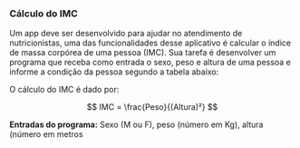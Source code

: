 ### Cálculo do IMC

Um app deve ser desenvolvido para ajudar no atendimento de nutricionistas, uma das funcionalidades desse aplicativo é calcular o índice de massa corpórea de uma pessoa (IMC). Sua tarefa é desenvolver um programa que receba como entrada o sexo, peso e altura de uma pessoa e informe a condição da pessoa segundo a tabela abaixo:

O cálculo do IMC é dado por:

$$
IMC = \frac{Peso}{(Altura)²}
$$

**Entradas do programa:** Sexo (M ou F), peso (número em Kg), altura (número em metros
